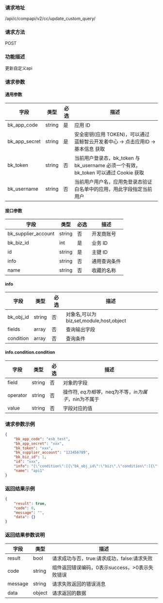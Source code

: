 
### 请求地址

/api/c/compapi/v2/cc/update_custom_query/



### 请求方法

POST


### 功能描述

更新自定义api

### 请求参数


#### 通用参数

| 字段 | 类型 | 必选 | 描述 |
|-----------|------------|--------|------------|
| bk_app_code  | string    | 是 | 应用 ID     |
| bk_app_secret| string    | 是 | 安全密钥(应用 TOKEN)，可以通过 蓝鲸智云开发者中心 -&gt; 点击应用ID -&gt; 基本信息 获取 |
| bk_token     | string    | 否 | 当前用户登录态，bk_token 与 bk_username 必须一个有效，bk_token 可以通过 Cookie 获取 |
| bk_username  | string    | 否 | 当前用户用户名，应用免登录态验证白名单中的应用，用此字段指定当前用户 |

#### 接口参数

| 字段      | 类型      | 必选   | 描述      |
|-----------|------------|--------|------------|
| bk_supplier_account | string     | 否     | 开发商账号 |
| bk_biz_id | int     | 是     | 业务 ID |
| id        | string  | 是     | 主键 ID |
| info      | string  | 否     | 通用查询条件 |
| name      | string  | 否     | 收藏的名称 |

#### info

| 字段      | 类型      | 必选   | 描述      |
|-----------|------------|--------|------------|
| bk_obj_id | string   | 否     | 对象名,可以为 biz,set,module,host,object |
| fields    | array    | 否     | 查询输出字段 |
| condition | array    | 否     | 查询条件 |

#### info.condition.condition

| 字段      | 类型      | 必选   | 描述      |
|-----------|------------|--------|------------|
| field     | string    | 否     | 对象的字段 |
| operator  | string    | 否     | 操作符, $eq为相等，$neq为不等，$in为属于，$nin为不属于 |
| value     | string    | 否     | 字段对应的值 |

### 请求参数示例

```json
{
    "bk_app_code": "esb_test",
    "bk_app_secret": "xxx",
    "bk_token": "xxx",
    "bk_supplier_account": "123456789",
    "bk_biz_id": 1,
    "id": "xxx",
    "info": "{\"condition\":[{\"bk_obj_id\":\"biz\",\"condition\":[{\"field\":\"default\",\"operator\":\"$ne\",\"value\":1}],\"fields\":[]},{\"bk_obj_id\":\"set\",\"condition\":[],\"fields\":[]},{\"bk_obj_id\":\"module\",\"condition\":[],\"fields\":[]},{\"bk_obj_id\":\"host\",\"condition\":[{\"field\":\"bk_host_innerip\",\"operator\":\"$eq\",\"value\":\"127.0.0.1\"}],\"fields\":[\"bk_host_innerip\",\"bk_host_outerip\",\"bk_agent_status\"]}]}",
    "name": "api1"
}
```

### 返回结果示例

```json
{
    "result": true,
    "code": 0,
    "message": "",
    "data": {}
}
```

### 返回结果参数说明

| 字段      | 类型      | 描述      |
|-----------|-----------|-----------|
| result    | bool      | 请求成功与否，true:请求成功，false:请求失败 |
| code      | string    | 组件返回错误编码，0表示success，>0表示失败错误 |
| message   | string    | 请求失败返回的错误消息 |
| data      | object    | 请求返回的数据 |
